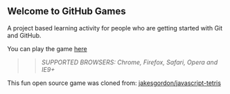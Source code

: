## Welcome to GitHub Games

A project based learning activity for people who are getting started with Git and GitHub.

You can play the game [here](https://21dircam.github.io/github-games/)

>> _*SUPPORTED BROWSERS*: Chrome, Firefox, Safari, Opera and IE9+_

This fun open source game was cloned from: [jakesgordon/javascript-tetris](https://github.com/jakesgordon/javascript-tetris)
